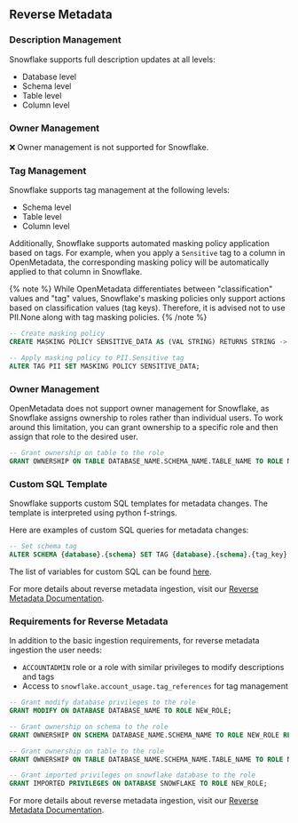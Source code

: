 
## Reverse Metadata

### Description Management

Snowflake supports full description updates at all levels:
- Database level
- Schema level
- Table level
- Column level

### Owner Management

❌ Owner management is not supported for Snowflake.

### Tag Management

Snowflake supports tag management at the following levels:
- Schema level
- Table level
- Column level

Additionally, Snowflake supports automated masking policy application based on tags. For example, when you apply a `Sensitive` tag to a column in OpenMetadata, the corresponding masking policy will be automatically applied to that column in Snowflake.

{% note %}
While OpenMetadata differentiates between "classification" values and "tag" values, Snowflake's masking policies only support actions based on classification values (tag keys). Therefore, it is advised not to use PII.None along with tag masking policies.
{% /note %}

```sql
-- Create masking policy
CREATE MASKING POLICY SENSITIVE_DATA AS (VAL STRING) RETURNS STRING -> CASE WHEN VAL IS NOT NULL THEN '**********' ELSE NULL END;

-- Apply masking policy to PII.Sensitive tag
ALTER TAG PII SET MASKING POLICY SENSITIVE_DATA;
```

### Owner Management

OpenMetadata does not support owner management for Snowflake, as Snowflake assigns ownership to roles rather than individual users.
To work around this limitation, you can grant ownership to a specific role and then assign that role to the desired user.

```sql
-- Grant ownership on table to the role
GRANT OWNERSHIP ON TABLE DATABASE_NAME.SCHEMA_NAME.TABLE_NAME TO ROLE NEW_ROLE REVOKE CURRENT GRANTS;
```


### Custom SQL Template

Snowflake supports custom SQL templates for metadata changes. The template is interpreted using python f-strings.

Here are examples of custom SQL queries for metadata changes:

```sql
-- Set schema tag
ALTER SCHEMA {database}.{schema} SET TAG {database}.{schema}.{tag_key} = '{tag_value}';
```

The list of variables for custom SQL can be found [here](/v1.7/connectors/reverse-metadata-workflow-link.md#custom-sql-template).

For more details about reverse metadata ingestion, visit our [Reverse Metadata Documentation](/v1.7/connectors/reverse-metadata-workflow-link.md).

### Requirements for Reverse Metadata

In addition to the basic ingestion requirements, for reverse metadata ingestion the user needs:
- `ACCOUNTADMIN` role or a role with similar privileges to modify descriptions and tags
- Access to `snowflake.account_usage.tag_references` for tag management

```sql
-- Grant modify database privileges to the role
GRANT MODIFY ON DATABASE DATABASE_NAME TO ROLE NEW_ROLE;

-- Grant ownership on schema to the role
GRANT OWNERSHIP ON SCHEMA DATABASE_NAME.SCHEMA_NAME TO ROLE NEW_ROLE REVOKE CURRENT GRANTS;

-- Grant ownership on table to the role
GRANT OWNERSHIP ON TABLE DATABASE_NAME.SCHEMA_NAME.TABLE_NAME TO ROLE NEW_ROLE REVOKE CURRENT GRANTS;

-- Grant imported privileges on snowflake database to the role
GRANT IMPORTED PRIVILEGES ON DATABASE SNOWFLAKE TO ROLE NEW_ROLE;
```

For more details about reverse metadata ingestion, visit our [Reverse Metadata Documentation](/v1.7/connectors/reverse-metadata-workflow-link.md).
